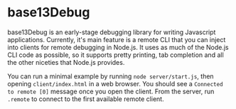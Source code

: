 base13Debug
===========

base13Debug is an early-stage debugging library for writing Javascript applications. Currently, it's main feature is a remote CLI that you can inject into clients for remote debugging in Node.js. It uses as much of the Node.js CLI code as possible, so it supports pretty printing, tab completion and all the other niceties that Node.js provides.

You can run a minimal example by running ``node server/start.js``, then opening ``client/index.html`` in a web browser. You should see a ``Connected to remote [0]`` message once you open the client. From the server, run ``.remote`` to connect to the first available remote client.
